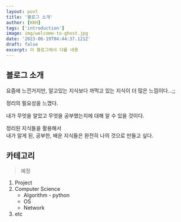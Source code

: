 ```yaml
---
layout: post
title: '블로그 소개'
author: [KKH]
tags: ['introduction']
image: img/welcome-to-ghost.jpg
date: '2023-06-19T04:44:37.121Z'
draft: false
excerpt: 이 블로그에서 다룰 내용
---
```

## 블로그 소개

요즘에 느낀거지만, 알고있는 지식보다 까먹고 있는 지식이 더 많은 느낌이다...;;

정리의 필요성을 느꼈다. 

내가 무엇을 알았고 무엇을 공부했는지에 대해 알 수 있을 것이다.

정리된 지식들을 활용해서  
내가 알게 된, 공부한, 배운 지식들은 완전히 나의 것으로 만들고 싶다.

## 카테고리
> 예정
1. Project
2. Computer Science
   - Algorithm - python
   - OS
   - Network
3. etc